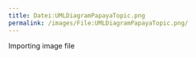 ```yaml
---
title: Datei:UMLDiagramPapayaTopic.png
permalink: /images/File:UMLDiagramPapayaTopic.png/
---
```


Importing image file